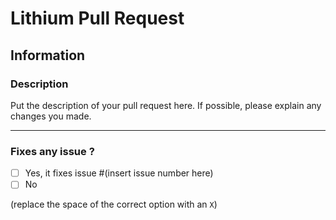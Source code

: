 # Lithium Pull Request

## Information

### Description

Put the description of your pull request here. If possible, please explain any changes you made.



---


### Fixes any issue ?
* [ ] Yes, it fixes issue #(insert issue number here)
* [ ] No

(replace the space of the correct option with an `X`)
